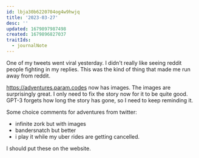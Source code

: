 ```yaml
---
id: lbja30b6220704og4w9hwjq
title: '2023-03-27'
desc: ''
updated: 1679897987498
created: 1679896827037
traitIds:
  - journalNote
---
```



One of my tweets went viral yesterday. I didn't really like seeing reddit
people fighting in my replies. This was the kind of thing that made
me run away from reddit.

https://adventures.param.codes now has images. The images are surprisingly
great. I only need to fix the story now for it to be quite good. GPT-3 forgets
how long the story has gone, so I need to keep reminding it.

Some choice comments for adventures from twitter:
* infinite zork but with images
* bandersnatch but better
* i play it while my uber rides are getting cancelled.

I should put these on the website.
